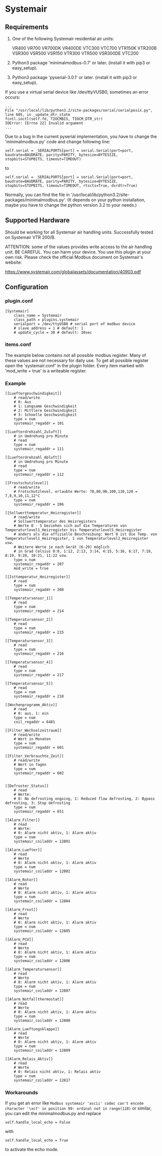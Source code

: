 # Systemair

## Requirements

 1. One of the following Systemair residential air units:
    
    VR400
    VR700
    VR700DK
    VR400DE
    VTC300
    VTC700
    VTR150K
    VTR200B
    VSR300
    VSR500
    VSR150
    VTR300
    VTR500
    VSR300DE
    VTC200
 
 2. Python3 package 'minimalmodbus-0.7' or later. (install it with pip3 or easy_setup).
 3. Python3 package 'pyserial-3.0.1' or later. (install it with pip3 or easy_setup).
 
 If you use a virtual serial device like /dev/ttyVUSB0, sometimes an error occurs:
 
    ...
    File "/usr/local/lib/python3.2/site-packages/serial/serialposix.py", line 605, in _update_dtr_state
    fcntl.ioctl(self.fd, TIOCMBIS, TIOCM_DTR_str)
    IOError: [Errno 22] Invalid argument
    ...
    
 Due to a bug in the current pyserial implementation, you have to change the 'minimalmodbus.py' code and change
 following line:
 
    self.serial = _SERIALPORTS[port] = serial.Serial(port=port, baudrate=BAUDRATE, parity=PARITY, bytesize=BYTESIZE, 
    stopbits=STOPBITS, timeout=TIMEOUT)
 
 to 
    
    self.serial = _SERIALPORTS[port] = serial.Serial(port=port, baudrate=BAUDRATE, parity=PARITY, bytesize=BYTESIZE, 
    stopbits=STOPBITS, timeout=TIMEOUT, rtscts=True, dsrdtr=True)

 Normally, you can find the file in '/usr/local/lib/python3.2/site-packages/minimalmodbus.py'. (It depends on your 
 python installation, maybe you have to change the python version 3.2 to your needs.)


## Supported Hardware

 Should be working for all Systemair air handling units. Successfully tested on Systemair VTR 200/B.

 ATTENTION: some of the values provides write access to the air handling unit. BE CAREFUL. You can harm your device.
 You use this plugin at your own risk. Please check the official Modbus document on Systemair's website:
 
 https://www.systemair.com/globalassets/documentation/40903.pdf


## Configuration


### plugin.conf

    [Systemair]
        class_name = Systemair 
        class_path = plugins.systemair
        serialport = /dev/ttyUSB0 # serial port of modbus device
        # slave_address = 1 # default: 1
        # update_cycle = 30 # default: 30sec


### items.conf

The example below contains not all possible modbus register. Many of these values are not necessary for daily use. 
To get all possible register open the 'systemair.conf' in the plugin folder. Every item marked with 'mod_write = true' 
is a writeable register.

### Example

    [[Lueftergeschwindigkeit]]
        # read/write
        # 0: Aus
        # 1: Langsame Geschwindigkeit
        # 2: Mittlere Geschwindigkeit 
        # 3: Schnelle Geschwindigkeit
        type = num
        systemair_regaddr = 101

    [[Luefterdrehzahl_Zuluft]]
        # in Umdrehung pro Minute
        # read
        type = num
        systemair_regaddr = 111

    [[Luefterdrehzahl_Abluft]]
        # in Umdrehung pro Minute
        # read
        type = num
        systemair_regaddr = 112

    [[Frostschutzlevel]]
        # read/write
        # Frotschutzlevel, erlaubte Werte: 70,80,90,100,110,120 = 7,8,9,10,11,12°C
        type = num
        systemair_regaddr = 206

    [[Sollwerttemperatur_Heizregister]]
        # read/write
        # Sollwerttemperatur des Heizregisters
        # Werte 0 - 5 beziehen sich auf die Temperaturen von Temperaturlevel1_Heizregister bis Temperaturlevel5_Heizregister
	    # anders als die offizielle Beschreibung: Wert 0 ist die Temp. von Temperaturlevel1_Heizregister, 1 von Temperaturlevel2_Heizregister usw.
	    # Weitere Werte je nach Gerät (6-29) möglich
	    # in Grad Celsius 0:0, 1:12, 2:13, 3:14, 4:15, 5:16, 6:17, 7:18, 8:19, 9:20, 10:21, 11:22 usw.
        type = num
        systemair_regaddr = 207
        mod_write = true

    [[Isttemperatur_Heizregister]]
        # read
        type = num
        systemair_regaddr = 208
        
    [[Temperatursensor_1]]
        # read
        type = num
        systemair_regaddr = 214

    [[Temperatursensor_2]]
        # read
        type = num
        systemair_regaddr = 215

    [[Temperatursensor_3]]
        # read
        type = num
        systemair_regaddr = 216

    [[Temperatursensor_4]]
        # read
        type = num
        systemair_regaddr = 217

    [[Temperatursensor_5]]
        # read
        type = num
        systemair_regaddr = 218

    [[Wochenprogramm_Aktiv]]
        # read
        # 0: aus, 1: ein
        type = num
        coil_regaddr = 6401

    [[Filter_Wechselzeitraum]]
        # read/write
        # Wert in Monaten
        type = num
        systemair_regaddr = 601

    [[Filter_Verbrauchte_Zeit]]
        # read/write
        # Wert in Tagen
        type = num
        systemair_regaddr = 602


    [[Defroster_Status]]
        # read
        # Werte:
        # 0: No defrosting ongoing, 1: Reduced flow defrosting, 2: Bypass defrosting, 3: Stop defrosting
        type = num
        systemair_regaddr = 651

    [[Alarm_Filter]]
        # read
        # Werte:
        # 0: Alarm nicht aktiv, 1: Alarm aktiv
        type = num
        systemair_coiladdr = 12801

    [[Alarm_Luefter]]
        # read
        # Werte
        # 0: Alarm nicht aktiv, 1: Alarm aktiv
        type = num
        systemair_coiladdr = 12802

    [[Alarm_Rotor]]
        # read
        # Werte
        # 0: Alarm nicht aktiv, 1: Alarm aktiv
        type = num
        systemair_coiladdr = 12804

    [[Alarm_Frost]]
        # read
        # Werte
        # 0: Alarm nicht aktiv, 1: Alarm aktiv
        type = num
        systemair_coiladdr = 12805

    [[Alarm_PCU]]
        # read
        # Werte
        # 0: Alarm nicht aktiv, 1: Alarm aktiv
        type = num
        systemair_coiladdr = 12806

    [[Alarm_Temperatursensor]]
        # read
        # Werte
        # 0: Alarm nicht aktiv, 1: Alarm aktiv
        type = num
        systemair_coiladdr = 12807

    [[Alarm_Notfallthermostat]]
        # read
        # Werte
        # 0: Alarm nicht aktiv, 1: Alarm aktiv
        type = num
        systemair_coiladdr = 12808

    [[Alarm_Lueftungsklappe]]
        # read
        # Werte
        # 0: Alarm nicht aktiv, 1: Alarm aktiv
        type = num
        systemair_coiladdr = 12809

    [[Alarm_Relais_Aktiv]]
        # read
        # Werte
        # 0: Relais nicht aktiv, 1: Relais aktiv
        type = num
        systemair_coiladdr = 12817

        
### Workarounds
 
 If you get an error like ```Modbus systemair 'ascii' codec can't encode character '\xcf' in position 99: ordinal not
 in range(128)``` or similar, you can edit the minimalmodbus.py and replace 
 
 ```self.handle_local_echo = False```
  
 with
 
 ```self.handle_local_echo = True```
 
 to activate the echo mode.